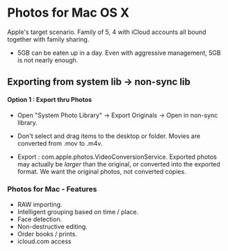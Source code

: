 # Photos for Mac OS X #

Apple's target scenario. Family of 5, 4 with iCloud accounts all bound together with family sharing.

* 5GB can be eaten up in a day. Even with aggressive management, 5GB is not nearly enough.


## Exporting from system lib -> non-sync lib ##

#### Option 1 : Export thru Photos ####

* Open "System Photo Library" -> Export Originals -> Open in non-sync library.

* Don't select and drag items to the desktop or folder. Movies are converted
  from .mov to .m4v.

* Export : com.apple.photos.VideoConversionService. Exported photos may
  actually be *larger* than the original, or converted into the exported
  format. We want the original photos, not converted copies.



### Photos for Mac - Features ###

* RAW importing.
* Intelligent grouping based on time / place.
* Face detection.
* Non-destructive editing.
* Order books / prints.
* icloud.com access
